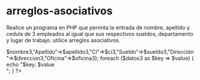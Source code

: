 # arreglos-asociativos
Realice un programa en PHP que permita la entrada de nombre, apellido y cedula de 3 empleados al igual que sus respectivos sueldos, departamento y lugar de trabajo. utilice arreglos asociativos.

<?php 
	$nombre3=$_POST['name3'];
	$apellido3=$_POST['lastname3'];
	$ci3=$_POST['ci3'];
	$sueldo3=$_POST['salary3'];
	$direccion3=$_POST['direction3'];
	$oficina3=$_POST['office3'];

	$datos3 = array("Nombre"=>$nombre3,"Apellido"=>$apellido3,"CI"=>$ci3,"Sueldo"=>$sueldo3,"Dirección"=>$direccion3,"Oficina"=>$oficina3);
	
	foreach ($datos3 as $key => $value) {
		echo "$key: $value <br>";
	}
?>
